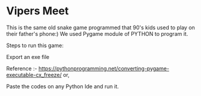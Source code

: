 # Vipers Meet
This is the same old snake game programmed that 90's kids used to play on their father's phone:)
We used Pygame module of PYTHON to program it.

Steps to run this game:

Export an exe file

Reference :- https://pythonprogramming.net/converting-pygame-executable-cx_freeze/
or,

Paste the codes on any Python Ide and run it.
